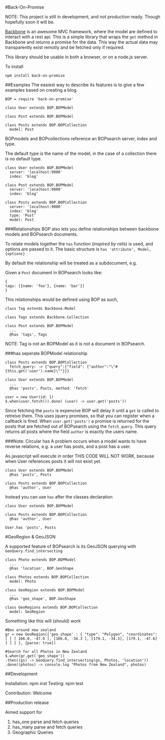 #Back-On-Promise

NOTE: This project is still in development, and not production ready. Though hopefully soon it will be.

[Backbone](http://backbonejs.org/) is an awesome MVC framework, where the model are defined to interact with a rest api.
This is a simple library that wraps the ```get``` method in Backbone and returns a promise for the data.
This way the actual data may transparently exist remotly and be fetched only if required.

This library should be usable in both a browser, or on a node.js server.

To install

```
npm install back-on-promise
```

##Examples
The easiest way to describe its features is to give a few examples based on creating a blog.

```
BOP = require 'back-on-promise'

class User extends BOP.BOPModel

class Post extends BOP.BOPModel

class Posts extends BOP.BOPCollection
  model: Post
```

BOPmodels and BOPcollections reference an BOPsearch server, index and type.

The default type is the name of the model, in the case of a collection there is no default type.

```
class User extends BOP.BOPModel
  server: 'localhost:9000' 
  index: 'blog'

class Post extends BOP.BOPModel
  server: 'localhost:9000' 
  index: 'blog'

class Posts extends BOP.BOPCollection
  server: 'localhost:9000' 
  index: 'blog'
  type: 'Post'
  model: Post
```

###Relationships
BOP also lets you define relationships between backbone models and BOPsearch documents.

To relate models together the ```has``` function (*inspired by rails*) is used, and options are passed to it.
The basic structure is ```has 'attribute', Model, {options}```

By default the relationship will be treated as a subdocument, e.g.

Given a ```Post``` document in BOPsearch looks like:

```
{
tags: [{name: 'foo'}, {name: 'bar'}]
}
```

This relationships would be defined using BOP as such,

```
class Tag extends Backbone.Model

class Tags extends Backbone.Collection

class Post extends BOP.BOPModel
  ...
  @has 'tags', Tags
```

NOTE: Tag is not an BOPModel as it is not a document in BOPsearch.

###has seperate BOPModel relationship

```
class Posts extends BOP.BOPCollection
  fetch_query: -> {"query":{"field": {"author":"\"#{this.get('user').name}\""}}}
    
class User extends BOP.BOPModel
  ...
  @has 'posts', Posts, method: 'fetch'

user = new User(id: 1)
$.when(user.fetch()).done( (user) -> user.get('posts'))
```

Since fetching the ```posts``` is expencive BOP will delay it until a ```get``` is called to retreive them.
This uses jquery promises, so that you can register when a callback is fired.
When ```user.get('posts')``` a promise is returned for the posts that are fetched out of BOPsearch using the 
```fetch_query```. This query returns all posts where the field ```author``` is exactly the users name.


###Note: Circular has
A problem occurs when a model wants to have reverse relations, e.g. a user has posts, and a post has a user.

As javascript will execute in order THIS CODE WILL NOT WORK, because when User references posts it will not exist yet.

```
class User extends BOP.BOPModel
  @has 'posts', Posts

class Posts extends BOP.BOPCollection
  @has 'author', User 
```

Instead you can use ```has``` after the classes declaration

```
class User extends BOP.BOPModel

class Posts extends BOP.BOPCollection
  @has 'author', User

User.has 'posts', Posts

```

#GeoRegion & GeoJSON

A supported feature of BOPsearch is its GeoJSON querying with ``` GeoQuery.find_intersecting ```

```
class Photo extends BOP.BOPModel
  ...
  @has 'location', BOP.GeoShape

class Photos extends BOP.BOPCollection
  model: Photo

class GeoRegion extends BOP.BOPModel
  ...
  @has 'geo_shape', BOP.GeoShape

class GeoRegions extends BOP.BOPCollection
  model: GeoRegion
```

Something like this will (should) work

```
#Box around new zealand
gr = new GeoRegion({'geo_shape' : { "type": "Polygon", "coordinates": [ [ [ 166.0, -47.6 ], [166.0, -34.3 ], [179.1, -34.3], [179.1, -47.6] ] ] } }, {parse: true})

#Search for all Photos in New Zealand
$.when(gr.get('geo_shape'))
.then((gs) -> GeoQuery.find_intersecting(gs, Photos, 'location'))
.done((photos) -> console.log "Photos from New Zealand", photos)
```

##Development

Installation: npm inst
Testing: npm test

Contribution: Welcome

##Production release

Aimed support for

1. has_one parse and fetch queries
2. has_many parse and fetch queries
3. Geographic Queries

